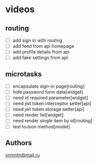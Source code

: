 # videos

## routing

- [ ] add sign in with routing
- [ ] add feed from api homepage
- [ ] add profile details from api
- [ ] add fake settings from api

## microtasks

- [ ] encapsulate sign-in page[routing]
- [ ] hide password form data[widget]
- [ ] need id required parameter[widget]
- [ ] need jwt token interceptor setter[api]
- [ ] need jwt token storage setter[api]
- [ ] need render list[widget]
- [ ] need render single item by id[routing]
- [ ] test toJson method[model]

## Authors

<vnmntn@mail.ru>
